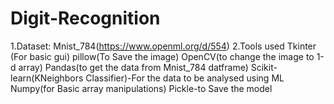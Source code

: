 # Digit-Recognition
1.Dataset:
   Mnist_784(https://www.openml.org/d/554)
2.Tools used
   Tkinter (For basic gui)
   pillow(To Save the image)
   OpenCV(to change the image to 1-d array)
   Pandas(to get the data from Mnist_784 datframe)
   Scikit-learn(KNeighbors Classifier)-For the data to be analysed using ML
   Numpy(for Basic array manipulations)
   Pickle-to Save the model
